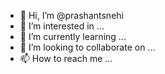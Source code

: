 - 👋 Hi, I’m @prashantsnehi
- 👀 I’m interested in ...
- 🌱 I’m currently learning ...
- 💞️ I’m looking to collaborate on ...
- 📫 How to reach me ...

<!---
prashantsnehi/prashantsnehi is a ✨ special ✨ repository because its `README.md` (this file) appears on your GitHub profile.
You can click the Preview link to take a look at your changes.
--->
